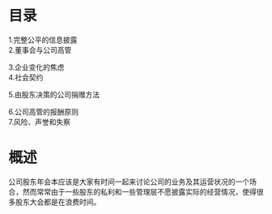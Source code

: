# 目录
1.完整公平的信息披露   
2.董事会与公司高管   

3.企业变化的焦虑   
4.社会契约   

5.由股东决策的公司捐赠方法   

6.公司高管的报酬原则   
7.风险、声誉和失察   

# 概述
公司股东年会本应该是大家有时间一起来讨论公司的业务及其运营状况的一个场合，然而常常由于一些股东的私利和一些管理层不愿披露实际的经营情况，使得很多股东大会都是在浪费时间。
